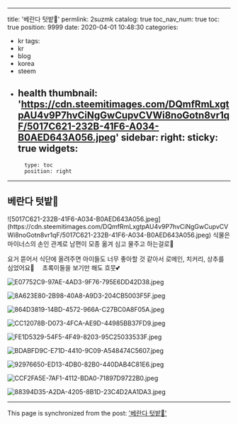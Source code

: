 
---
title: '베란다 텃밭🌱'
permlink: 2suzmk
catalog: true
toc_nav_num: true
toc: true
position: 9999
date: 2020-04-01 10:48:30
categories:
- kr
tags:
- kr
- blog
- korea
- steem
- health
thumbnail: 'https://cdn.steemitimages.com/DQmfRmLxgtpAU4v9P7hvCiNgGwCupvCVWi8noGotn8vr1qF/5017C621-232B-41F6-A034-B0AED643A056.jpeg'
sidebar:
    right:
        sticky: true
widgets:
    -
        type: toc
        position: right
---


## 베란다 텃밭🌱
</b>
![5017C621-232B-41F6-A034-B0AED643A056.jpeg](https://cdn.steemitimages.com/DQmfRmLxgtpAU4v9P7hvCiNgGwCupvCVWi8noGotn8vr1qF/5017C621-232B-41F6-A034-B0AED643A056.jpeg)
</b>
</b>
식물은 마이너스의 손인 관계로
남편이 모종 옮겨 심고 물주고 하는걸로🤣

</b>

요거 뜯어서 식단에 올려주면
아이들도 너무 좋아할 것 같아서
로메인, 치커리, 상추를 심었어요🌿
⠀ </b>
초록이들을 보기만 해도 흐뭇💕
</b>
</b>

![E07752C9-97AE-4AD3-9F76-795E6DD42D38.jpeg](https://cdn.steemitimages.com/DQmPhDyPvrkex96Nmqc3tRFK9UZxXEqB1Vfxe6uwBSne2Vo/E07752C9-97AE-4AD3-9F76-795E6DD42D38.jpeg)


![8A623E80-2B98-40A8-A9D3-204CB5003F5F.jpeg](https://cdn.steemitimages.com/DQmaLrMKgBSLNmZ5PzCqAEHD4NxELCSxSKsYfuFVVyX27Ti/8A623E80-2B98-40A8-A9D3-204CB5003F5F.jpeg)



![864D3819-14BD-4572-966A-C27BC0A8F05A.jpeg](https://cdn.steemitimages.com/DQmVxYfc3wWj96jpiVCmjtrh3UG9a5KR4oQYY1di3xs9Mk3/864D3819-14BD-4572-966A-C27BC0A8F05A.jpeg)

![CC12078B-D073-4FCA-AE9D-44985BB37FD9.jpeg](https://cdn.steemitimages.com/DQmVQyyTSbM8ZqEgX68WUpm6tMm2oDdkVzf5N6x2hfnB1vf/CC12078B-D073-4FCA-AE9D-44985BB37FD9.jpeg)

![FE1D5329-54F5-4F49-8203-95C25033533F.jpeg](https://cdn.steemitimages.com/DQmfRmLxgtpAU4v9P7hvCiNgGwCupvCVWi8noGotn8vr1qF/FE1D5329-54F5-4F49-8203-95C25033533F.jpeg)

![BDABFD9C-E71D-4410-9C09-A548474C5607.jpeg](https://cdn.steemitimages.com/DQmZQqRvwC7C4QdHhKcS5wywX7q9xs4EzVqt9fdNgucStWT/BDABFD9C-E71D-4410-9C09-A548474C5607.jpeg)

![92976650-ED13-4DB0-82B0-440DAB4C81E6.jpeg](https://cdn.steemitimages.com/DQmYa3SVKAsiYozZWyG9qi2afQRt3buRX9iwZ2SPxosg8Hu/92976650-ED13-4DB0-82B0-440DAB4C81E6.jpeg)

![CCF2FA5E-7AF1-4112-BDA0-71897D9722B0.jpeg](https://cdn.steemitimages.com/DQmQq24FJaeRwA1qaWMgN1uZjjYht45z2RbHVoeLJNvgnCi/CCF2FA5E-7AF1-4112-BDA0-71897D9722B0.jpeg)

![88394D35-A2DA-4205-8B1D-23C4D2AA1DA3.jpeg](https://cdn.steemitimages.com/DQmWFtVEpgHckbh1Pv8Gzv1EWmKBdvqY2wNiQEMef5D6vNq/88394D35-A2DA-4205-8B1D-23C4D2AA1DA3.jpeg)

- - -

This page is synchronized from the post: ['베란다 텃밭🌱'](https://steemit.com/@loveecho/2suzmk)
